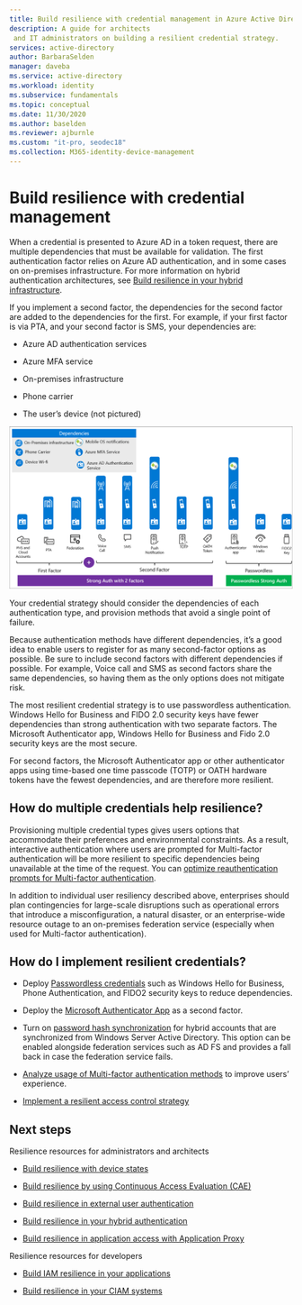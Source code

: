 ```yaml
---
title: Build resilience with credential management in Azure Active Directory
description: A guide for architects
 and IT administrators on building a resilient credential strategy.
services: active-directory
author: BarbaraSelden
manager: daveba
ms.service: active-directory
ms.workload: identity
ms.subservice: fundamentals
ms.topic: conceptual
ms.date: 11/30/2020
ms.author: baselden
ms.reviewer: ajburnle
ms.custom: "it-pro, seodec18"
ms.collection: M365-identity-device-management
---
```


# Build resilience with credential management

When a credential is presented to Azure AD in a token request, there are multiple dependencies that must be available for validation. The first authentication factor relies on Azure AD authentication, and in some cases on on-premises infrastructure. For more information on hybrid authentication architectures, see [Build resilience in your hybrid infrastructure](resilience-in-hybrid.md). 

If you implement a second factor, the dependencies for the second factor are added to the dependencies for the first. For example, if your first factor is via PTA, and your second factor is SMS, your dependencies are:

* Azure AD authentication services

* Azure MFA service

* On-premises infrastructure

* Phone carrier

* The user’s device (not pictured)

 
![Image of authentication methods and dependencies](./media/resilience-in-credentials/admin-resilience-credentials.png)

Your credential strategy should consider the dependencies of each authentication type, and provision methods that avoid a single point of failure. 

Because authentication methods have different dependencies, it’s a good idea to enable users to register for as many second-factor options as possible. Be sure to include second factors with different dependencies if possible. For example, Voice call and SMS as second factors share the same dependencies, so having them as the only options does not mitigate risk.

The most resilient credential strategy is to use passwordless authentication. Windows Hello for Business and FIDO 2.0 security keys have fewer dependencies than strong authentication with two separate factors. The Microsoft Authenticator app, Windows Hello for Business and Fido 2.0 security keys are the most secure. 

For second factors, the Microsoft Authenticator app or other authenticator apps using time-based one time passcode (TOTP) or OATH hardware tokens have the fewest dependencies, and are therefore more resilient.

## How do multiple credentials help resilience?

Provisioning multiple credential types gives users options that accommodate their preferences and environmental constraints. As a result, interactive authentication where users are prompted for Multi-factor authentication will be more resilient to specific dependencies being unavailable at the time of the request. You can [optimize reauthentication prompts for Multi-factor authentication](../authentication/concepts-azure-multi-factor-authentication-prompts-session-lifetime.md).

In addition to individual user resiliency described above, enterprises should plan contingencies for large-scale disruptions such as operational errors that introduce a misconfiguration, a natural disaster, or an enterprise-wide resource outage to an on-premises federation service (especially when used for Multi-factor authentication). 

## How do I implement resilient credentials?

* Deploy [Passwordless credentials](../authentication/howto-authentication-passwordless-deployment.md) such as Windows Hello for Business, Phone Authentication, and FIDO2 security keys to reduce dependencies.

* Deploy the [Microsoft Authenticator App](../user-help/user-help-auth-app-overview.md) as a second factor.

* Turn on [password hash synchronization](../hybrid/whatis-phs.md) for hybrid accounts that are synchronized from Windows Server Active Directory. This option can be enabled alongside federation services such as AD FS and provides a fall back in case the federation service fails.

* [Analyze usage of Multi-factor authentication methods](https://docs.microsoft.com/samples/azure-samples/azure-mfa-authentication-method-analysis/azure-mfa-authentication-method-analysis/) to improve users’ experience.

* [Implement a resilient access control strategy](../authentication/concept-resilient-controls.md)

## Next steps
Resilience resources for administrators and architects
 
* [Build resilience with device states](resilience-with-device-states.md)

* [Build resilience by using Continuous Access Evaluation (CAE)](resilience-with-cae.md)

* [Build resilience in external user authentication](resilience-b2b-authentication.md)

* [Build resilience in your hybrid authentication](resilience-in-hybrid.md)

* [Build resilience in application access with Application Proxy](resilience-on-prem-access.md)

Resilience resources for developers

* [Build IAM resilience in your applications](resilience-app-development-overview.md)

* [Build resilience in your CIAM systems](resilience-b2c.md)
